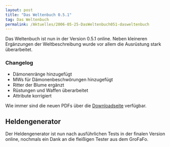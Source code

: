 ```yaml
---
layout: post
title: "Das Weltenbuch 0.5.1"
tag: Das Weltenbuch
permalink: /Aktuelles/2006-05-25-DasWeltenbuch051-dasweltenbuch
---
```


Das Weltenbuch ist nun in der Version 0.5.1 online. Neben kleineren Ergänzungen der Weltbeschreibung wurde vor allem die Ausrüstung stark überarbeitet.

### Changelog

- Dämonenränge hinzugefügt
- MWs für Dämonenbeschwörungen hinzugefügt
- Ritter der Blume ergänzt
- Rüstungen und Waffen überarbeitet
- Attribute korrigiert

Wie immer sind die neuen PDFs über die [Downloadseite](https://dasweltenbuch.jcgames.de/Publikationen/) verfügbar.

## Heldengenerator

Der Heldengenerator ist nun nach ausführlichen Tests in der finalen Version online, nochmals ein Dank an die fleißigen Tester aus dem GroFaFo.


